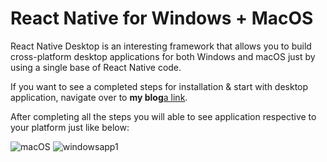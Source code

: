 # React Native for Windows + MacOS

React Native Desktop is an interesting framework that allows you to build cross-platform desktop applications for both Windows and macOS just by using a single base of React Native code.

If you want to see a completed steps for installation & start with desktop application, navigate over to **my blog**[a link]().

After completing all the steps you will able to see application respective to your platform just like below:


![macOS](https://user-images.githubusercontent.com/91715757/145529619-8ce7159a-ee15-48e9-b4e1-9b124acdcd9d.png)
![windowsapp1](https://user-images.githubusercontent.com/91715757/145529625-b1a5f795-bb8a-45da-94e0-0a5009a9199c.png)
